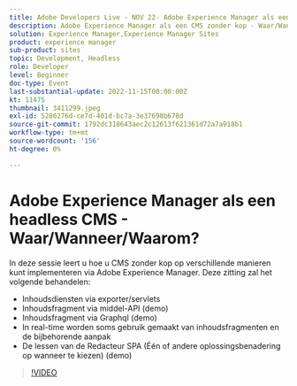 ```yaml
---
title: Adobe Developers Live - NOV 22- Adobe Experience Manager als een headless CMS - Waar/Wanneer/Waarom?
description: Adobe Experience Manager als een CMS zonder kop - Waar/Wanneer/Waarom?In deze sessie leert u hoe u CMS zonder kop op verschillende manieren kunt implementeren via Adobe Experience Manager. Deze sessie heeft betrekking op het volgende - Content services via exporter/servlets Content fragment via asset API (demo) Content fragment via Graphql (demo) Sommige real-time gebruiksgevallen rond het gebruik van content-fragmenten en hun aanpak SPA Editor-lessen (een oplossing voor het kiezen van een optie) (demo)
solution: Experience Manager,Experience Manager Sites
product: experience manager
sub-product: sites
topic: Development, Headless
role: Developer
level: Beginner
doc-type: Event
last-substantial-update: 2022-11-15T00:00:00Z
kt: 11475
thumbnail: 3411299.jpeg
exl-id: 5280276d-ce7d-401d-bc7a-3e37698b678d
source-git-commit: 1792dc318643aec2c12613f621361d72a7a918b1
workflow-type: tm+mt
source-wordcount: '156'
ht-degree: 0%

---
```


# Adobe Experience Manager als een headless CMS - Waar/Wanneer/Waarom?

In deze sessie leert u hoe u CMS zonder kop op verschillende manieren kunt implementeren via Adobe Experience Manager. Deze zitting zal het volgende behandelen:

* Inhoudsdiensten via exporter/servlets
* Inhoudsfragment via middel-API (demo)
* Inhoudsfragment via Graphql (demo)
* In real-time worden soms gebruik gemaakt van inhoudsfragmenten en de bijbehorende aanpak
* De lessen van de Redacteur SPA (Één of andere oplossingsbenadering op wanneer te kiezen) (demo)

>[!VIDEO](https://video.tv.adobe.com/v/3411299/?quality=12&learn=on)
